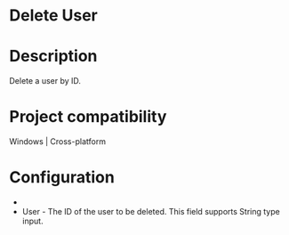﻿# Delete User

# Description

Delete a user by ID.

# Project compatibility

Windows | Cross-platform

# Configuration

* 
* User - The ID of the user to be deleted. This field supports String type input.
